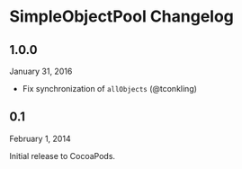 SimpleObjectPool Changelog
==========================


1.0.0
-----
January 31, 2016

- Fix synchronization of `allObjects` (@tconkling)


0.1
---
February 1, 2014

Initial release to CocoaPods.
